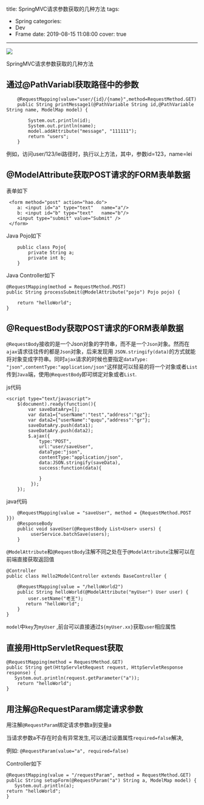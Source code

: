 title: SpringMVC请求参数获取的几种方法
tags:
  - Spring
categories:
  - Dev
  - Frame
date: 2019-08-15 11:08:00
cover: true

---
![](https://cdn.jsdelivr.net/gh/coder-lida/CDN/img/spring.jpg)
<!-- more -->

SpringMVC请求参数获取的几种方法

## 通过@PathVariabl获取路径中的参数

```
    @RequestMapping(value="user/{id}/{name}",method=RequestMethod.GET)
    public String printMessage1(@PathVariable String id,@PathVariable String name, ModelMap model) {
        
        System.out.println(id);
        System.out.println(name);
        model.addAttribute("message", "111111");
        return "users";
    }
```

例如，访问user/123/lei路径时，执行以上方法，其中，参数id=123，name=lei

## @ModelAttribute获取POST请求的FORM表单数据

表单如下

```
 <form method="post" action="hao.do">
    a: <input id="a" type="text"   name="a"/>
    b: <input id="b" type="text"   name="b"/>
    <input type="submit" value="Submit" />
 </form>
```

Java  Pojo如下

```
    public class Pojo{
        private String a;
        private int b;
    }
```

Java Controller如下

```
@RequestMapping(method = RequestMethod.POST) 
public String processSubmit(@ModelAttribute("pojo") Pojo pojo) { 
    
    return "helloWorld"; 
}
```

## @RequestBody获取POST请求的FORM表单数据

`@RequestBody`接收的是一个Json对象的字符串，而不是一个`Json`对象。然而在`ajax`请求往往传的都是`Json`对象，后来发现用 `JSON.stringify(data)`的方式就能将对象变成字符串。同时`ajax`请求的时候也要指定`dataType: "json",contentType:"application/json"`这样就可以轻易的将一个对象或者`List`传到`Java`端，使用`@RequestBody`即可绑定对象或者`List`.

js代码

```
<script type="text/javascript">  
    $(document).ready(function(){  
        var saveDataAry=[];  
        var data1={"userName":"test","address":"gz"};  
        var data2={"userName":"ququ","address":"gr"};  
        saveDataAry.push(data1);  
        saveDataAry.push(data2);         
        $.ajax({ 
            type:"POST", 
            url:"user/saveUser", 
            dataType:"json",      
            contentType:"application/json",               
            data:JSON.stringify(saveData), 
            success:function(data){ 

            } 
         }); 
    }); 

```

java代码

```
    @RequestMapping(value = "saveUser", method = {RequestMethod.POST }}) 
    @ResponseBody  
    public void saveUser(@RequestBody List<User> users) { 
         userService.batchSave(users); 
    }
```
`@ModelAttribute`和`@RequestBody`注解不同之处在于`@ModelAttribute`注解可以在前端直接获取返回值

```
@Controller
public class Hello2ModelController extends BaseController {

    @RequestMapping(value = "/helloWorld2")  
    public String helloWorld(@ModelAttribute("myUser") User user) {
        user.setName("老王");
       return "helloWorld";  
    }  
}
```

`model`中`key`为`myUser` ,前台可以直接通过`${myUser.xx}`获取`user`相应属性

## 直接用HttpServletRequest获取

```
@RequestMapping(method = RequestMethod.GET) 
public String get(HttpServletRequest request, HttpServletResponse response) { 
   System.out.println(request.getParameter("a")); 
    return "helloWorld"; 
}
```

## 用注解@RequestParam绑定请求参数

用注解`@RequestParam`绑定请求参数a到变量a

当请求参数a不存在时会有异常发生,可以通过设置属性`required=false`解决,

例如: `@RequestParam(value="a", required=false)`

Controller如下

```
@RequestMapping(value = "/requestParam", method = RequestMethod.GET) 
public String setupForm(@RequestParam("a") String a, ModelMap model) { 
   System.out.println(a); 
return "helloWorld";
}

```